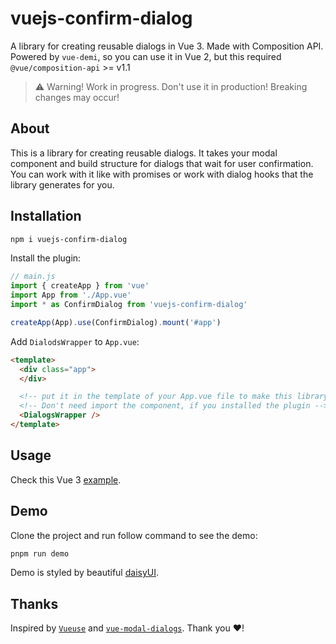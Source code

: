# vuejs-confirm-dialog

A library for creating reusable dialogs in Vue 3. Made with Composition API.
Powered by `vue-demi`, so you can use it in Vue 2, but this required `@vue/composition-api` >= v1.1

> ⚠️  Warning! Work in progress. Don't use it in production! Breaking changes may occur!

## About

This is a library for creating reusable dialogs. It takes your modal component and build structure for dialogs that wait for user confirmation. You can work with it like with promises or work with dialog hooks that the library generates for you.

## Installation

```bash
npm i vuejs-confirm-dialog
```

Install the plugin:

```js
// main.js
import { createApp } from 'vue'
import App from './App.vue'
import * as ConfirmDialog from 'vuejs-confirm-dialog'

createApp(App).use(ConfirmDialog).mount('#app')
```

Add `DialodsWrapper` to `App.vue`:

```html
<template>
  <div class="app">
  </div>

  <!-- put it in the template of your App.vue file to make this library work -->
  <!-- Don't need import the component, if you installed the plugin -->
  <DialogsWrapper />
</template>
```

## Usage

Check this Vue 3 [example](https://github.com/harmyderoman/vuejs-confirm-dialog/blob/main/demos/vue3/App.vue).

## Demo

Clone the project and run follow command to see the demo:

```bash
pnpm run demo
```

Demo is styled by beautiful [daisyUI](https://daisyui.com/).

## Thanks

Inspired by [`Vueuse`](https://github.com/vueuse/vueuse) and [`vue-modal-dialogs`](https://github.com/hjkcai/vue-modal-dialogs). Thank you ❤️!
